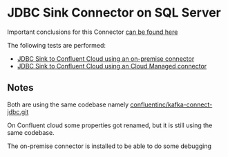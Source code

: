# JDBC Sink Connector on SQL Server

Important conclusions for this Connector [can be found here](conclusions.md)

The following tests are performed:

- [JDBC Sink to Confluent Cloud using an on-premise connector](on-premise/README.md)
- [JDBC Sink to Confluent Cloud using an Cloud Managed connector](on-ccloud/README.md)

## Notes

Both are using the same codebase namely [confluentinc/kafka-connect-jdbc.git](https://github.com/confluentinc/kafka-connect-jdbc)

On Confluent cloud some properties got renamed, but it is still using the same codebase.

The on-premise connector is installed to be able to do some debugging




